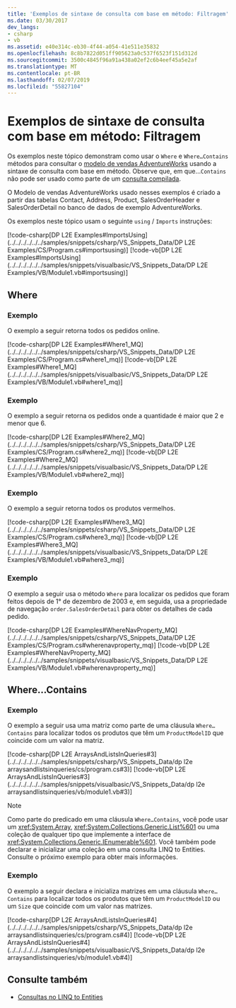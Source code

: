 ```yaml
---
title: 'Exemplos de sintaxe de consulta com base em método: Filtragem'
ms.date: 03/30/2017
dev_langs:
- csharp
- vb
ms.assetid: e40e314c-eb30-4f44-a054-41e511e35832
ms.openlocfilehash: 8c8b7822d051ff905623a0c537f6523f151d312d
ms.sourcegitcommit: 3500c4845f96a91a438a02ef2c6b4eef45a5e2af
ms.translationtype: MT
ms.contentlocale: pt-BR
ms.lasthandoff: 02/07/2019
ms.locfileid: "55827104"
---
```

# <a name="method-based-query-syntax-examples-filtering"></a>Exemplos de sintaxe de consulta com base em método: Filtragem
Os exemplos neste tópico demonstram como usar o `Where` e `Where…Contains` métodos para consultar o [modelo de vendas AdventureWorks](https://archive.codeplex.com/?p=msftdbprodsamples) usando a sintaxe de consulta com base em método. Observe que, em que...`Contains` não pode ser usado como parte de um [consulta compilada](../../../../../../docs/framework/data/adonet/ef/language-reference/compiled-queries-linq-to-entities.md).  
  
 O Modelo de vendas AdventureWorks usado nesses exemplos é criado a partir das tabelas Contact, Address, Product, SalesOrderHeader e SalesOrderDetail no banco de dados de exemplo AdventureWorks.  
  
 Os exemplos neste tópico usam o seguinte `using` / `Imports` instruções:  
  
 [!code-csharp[DP L2E Examples#ImportsUsing](../../../../../../samples/snippets/csharp/VS_Snippets_Data/DP L2E Examples/CS/Program.cs#importsusing)]
 [!code-vb[DP L2E Examples#ImportsUsing](../../../../../../samples/snippets/visualbasic/VS_Snippets_Data/DP L2E Examples/VB/Module1.vb#importsusing)]  
  
## <a name="where"></a>Where  
  
### <a name="example"></a>Exemplo  
 O exemplo a seguir retorna todos os pedidos online.  
  
 [!code-csharp[DP L2E Examples#Where1_MQ](../../../../../../samples/snippets/csharp/VS_Snippets_Data/DP L2E Examples/CS/Program.cs#where1_mq)]
 [!code-vb[DP L2E Examples#Where1_MQ](../../../../../../samples/snippets/visualbasic/VS_Snippets_Data/DP L2E Examples/VB/Module1.vb#where1_mq)]  
  
### <a name="example"></a>Exemplo  
 O exemplo a seguir retorna os pedidos onde a quantidade é maior que 2 e menor que 6.  
  
 [!code-csharp[DP L2E Examples#Where2_MQ](../../../../../../samples/snippets/csharp/VS_Snippets_Data/DP L2E Examples/CS/Program.cs#where2_mq)]
 [!code-vb[DP L2E Examples#Where2_MQ](../../../../../../samples/snippets/visualbasic/VS_Snippets_Data/DP L2E Examples/VB/Module1.vb#where2_mq)]  
  
### <a name="example"></a>Exemplo  
 O exemplo a seguir retorna todos os produtos vermelhos.  
  
 [!code-csharp[DP L2E Examples#Where3_MQ](../../../../../../samples/snippets/csharp/VS_Snippets_Data/DP L2E Examples/CS/Program.cs#where3_mq)]
 [!code-vb[DP L2E Examples#Where3_MQ](../../../../../../samples/snippets/visualbasic/VS_Snippets_Data/DP L2E Examples/VB/Module1.vb#where3_mq)]  
  
### <a name="example"></a>Exemplo  
 O exemplo a seguir usa o método `Where` para localizar os pedidos que foram feitos depois de 1° de dezembro de 2003 e, em seguida, usa a propriedade de navegação `order.SalesOrderDetail` para obter os detalhes de cada pedido.  
  
 [!code-csharp[DP L2E Examples#WhereNavProperty_MQ](../../../../../../samples/snippets/csharp/VS_Snippets_Data/DP L2E Examples/CS/Program.cs#wherenavproperty_mq)]
 [!code-vb[DP L2E Examples#WhereNavProperty_MQ](../../../../../../samples/snippets/visualbasic/VS_Snippets_Data/DP L2E Examples/VB/Module1.vb#wherenavproperty_mq)]  
  
## <a name="wherecontains"></a>Where…Contains  
  
### <a name="example"></a>Exemplo  
 O exemplo a seguir usa uma matriz como parte de uma cláusula `Where…Contains` para localizar todos os produtos que têm um `ProductModelID` que coincide com um valor na matriz.  
  
 [!code-csharp[DP L2E ArraysAndListsInQueries#3](../../../../../../samples/snippets/csharp/VS_Snippets_Data/dp l2e arraysandlistsinqueries/cs/program.cs#3)]
 [!code-vb[DP L2E ArraysAndListsInQueries#3](../../../../../../samples/snippets/visualbasic/VS_Snippets_Data/dp l2e arraysandlistsinqueries/vb/module1.vb#3)]  
  
> [!NOTE]
>  Como parte do predicado em uma cláusula `Where…Contains`, você pode usar um <xref:System.Array>, <xref:System.Collections.Generic.List%601> ou uma coleção de qualquer tipo que implemente a interface de <xref:System.Collections.Generic.IEnumerable%601>. Você também pode declarar e inicializar uma coleção em uma consulta LINQ to Entities. Consulte o próximo exemplo para obter mais informações.  
  
### <a name="example"></a>Exemplo  
 O exemplo a seguir declara e inicializa matrizes em uma cláusula `Where…Contains` para localizar todos os produtos que têm um `ProductModelID` ou um `Size` que coincide com um valor nas matrizes.  
  
 [!code-csharp[DP L2E ArraysAndListsInQueries#4](../../../../../../samples/snippets/csharp/VS_Snippets_Data/dp l2e arraysandlistsinqueries/cs/program.cs#4)]
 [!code-vb[DP L2E ArraysAndListsInQueries#4](../../../../../../samples/snippets/visualbasic/VS_Snippets_Data/dp l2e arraysandlistsinqueries/vb/module1.vb#4)]  
  
## <a name="see-also"></a>Consulte também
- [Consultas no LINQ to Entities](../../../../../../docs/framework/data/adonet/ef/language-reference/queries-in-linq-to-entities.md)
